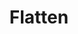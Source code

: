 ---
title: Flatten
github_link: https://github.com/dim0627/flatten
demo_preview: http://yet.unresolved.xyz/
demo_screenshot: 
description: flatten is a flat and simple theme for Octopress
---